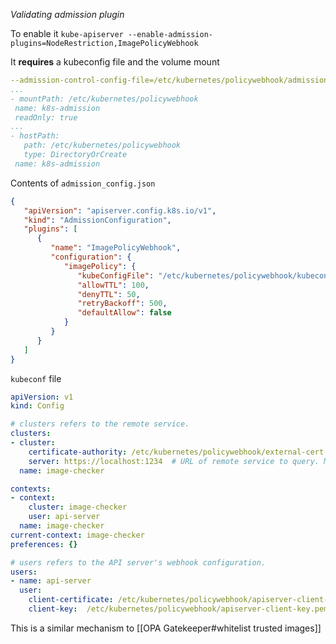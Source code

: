 *Validating admission plugin*

To enable it
`kube-apiserver --enable-admission-plugins=NodeRestriction,ImagePolicyWebhook`

It **requires** a kubeconfig file and the volume mount
```yaml
--admission-control-config-file=/etc/kubernetes/policywebhook/admission_config.json
...
- mountPath: /etc/kubernetes/policywebhook
 name: k8s-admission
 readOnly: true
...
- hostPath:
   path: /etc/kubernetes/policywebhook
   type: DirectoryOrCreate
 name: k8s-admission
 ```

Contents of `admission_config.json`
```json
{
   "apiVersion": "apiserver.config.k8s.io/v1",
   "kind": "AdmissionConfiguration",
   "plugins": [
      {
         "name": "ImagePolicyWebhook",
         "configuration": {
            "imagePolicy": {
               "kubeConfigFile": "/etc/kubernetes/policywebhook/kubeconf",
               "allowTTL": 100,
               "denyTTL": 50,
               "retryBackoff": 500,
               "defaultAllow": false
            }
         }
      }
   ]
}
```

`kubeconf` file
```yaml
apiVersion: v1
kind: Config

# clusters refers to the remote service.
clusters:
- cluster:
    certificate-authority: /etc/kubernetes/policywebhook/external-cert.pem  # CA for verifying the remote service.
    server: https://localhost:1234  # URL of remote service to query. Must use 'https'.
  name: image-checker

contexts:
- context:
    cluster: image-checker
    user: api-server
  name: image-checker
current-context: image-checker
preferences: {}

# users refers to the API server's webhook configuration.
users:
- name: api-server
  user:
    client-certificate: /etc/kubernetes/policywebhook/apiserver-client-cert.pem     # cert for the webhook admission controller to use
    client-key:  /etc/kubernetes/policywebhook/apiserver-client-key.pem             # key matching the cert
```
This is a similar mechanism to [[OPA Gatekeeper#whitelist trusted images]]